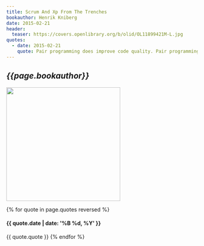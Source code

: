 ```yaml
---
title: Scrum And Xp From The Trenches
bookauthor: Henrik Kniberg
date: 2015-02-21
header:
  teaser: https://covers.openlibrary.org/b/olid/OL11899421M-L.jpg
quotes:
  - date: 2015-02-21
    quote: Pair programming does improve code quality. Pair programming does improve team focus (for example when the guy behind you says “hey is that stuff really necessary for this sprint?”). Surprisingly many developers that are strongly against pair programming actually haven’t tried it, and quickly learn to like it once they do try it. Pair programming is exhaustive and should not be done all day. Shifting pairs frequently is good. Pair programming does improve knowledge spread within the group. Surprisingly fast too. Some people just aren’t comfortable with pair programming. Don’t throw out an excellent programmer just because he isn’t comfortable with pair programming. Code review is an OK alternative to pair programming. The “navigator” (the guy not using the keyboard) should have a computer of his own as well. Not for development, but for doing little spikes when necessary, browsing documentation when the “driver” (the guy at the keyboard) gets stuck, etc. Don’t force pair programming upon people. Encourage people and provide the right tools but let them experiment with it at their own pace.
---
```

## *{{page.bookauthor}}*

<img width="300" src="{{ page.header.teaser }}"/>

{% for quote in page.quotes reversed %}
#### {{ quote.date | date: '%B %d, %Y' }}
{{ quote.quote }}
{% endfor %}
